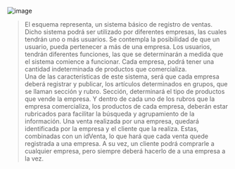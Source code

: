 ![image](https://github.com/user-attachments/assets/c7c1c257-0772-4ca9-855d-c566f026a501)
> El esquema representa, un sistema básico de registro de ventas.  
Dicho sistema podrá ser utilizado por diferentes empresas, las cuales tendrán uno o más usuarios. Se 
contempla la posibilidad de que un usuario, pueda pertenecer a más de una empresa. Los usuarios, tendrán 
diferentes funciones, las que se determinarán a medida que el sistema comience a funcionar. 
Cada empresa, podrá tener una cantidad indeterminada de productos que comercializa.  
Una de las características de este sistema, será que cada empresa deberá registrar y publicar, los 
artículos determinados en grupos, que se llaman sección y rubro. Sección, determinará el tipo de 
productos que vende la empresa. Y dentro de cada uno de los rubros que la empresa comercializa, los 
productos de cada empresa, deberán estar rubricados para facilitar la búsqueda y agrupamiento de la 
información. 
Una venta realizada por una empresa, quedará identificada por la empresa y el cliente que la realiza. 
Estas, combinadas con un idVenta, lo que hará que cada venta quede registrada a una empresa. A su vez, 
un cliente podrá comprarle a cualquier empresa, pero siempre deberá hacerlo de a una empresa a la vez. 

